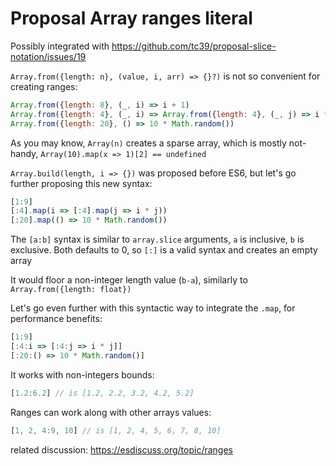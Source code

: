 # Proposal Array ranges literal

Possibly integrated with https://github.com/tc39/proposal-slice-notation/issues/19

`Array.from({length: n}, (value, i, arr) => {}?)` is not so convenient for creating ranges:
```js
Array.from({length: 8}, (_, i) => i + 1)
Array.from({length: 4}, (_, i) => Array.from({length: 4}, (_, j) => i * j))
Array.from({length: 20}, () => 10 * Math.random())
```

As you may know, `Array(n)` creates a sparse array, which is mostly not-handy, `Array(10).map(x => 1)[2] == undefined`

`Array.build(length, i => {})` was proposed before ES6, but let's go further proposing this new syntax:

```js
[1:9]
[:4].map(i => [:4].map(j => i * j))
[:20].map(() => 10 * Math.random())
```
The `[a:b]` syntax is similar to `array.slice` arguments, `a` is inclusive, `b` is exclusive. Both defaults to 0, so `[:]` is a valid syntax and creates an empty array

It would floor a non-integer length value (`b-a`), similarly to `Array.from({length: float})`

Let's go even further with this syntactic way to integrate the `.map`, for performance benefits:

```js
[1:9]
[:4:i => [:4:j => i * j]]
[:20:() => 10 * Math.random()]
```
It works with non-integers bounds:
```js
[1.2:6.2] // is [1.2, 2.2, 3.2, 4.2, 5.2]
```

Ranges can work along with other arrays values:
```js
[1, 2, 4:9, 10] // is [1, 2, 4, 5, 6, 7, 8, 10]
```

related discussion: https://esdiscuss.org/topic/ranges
